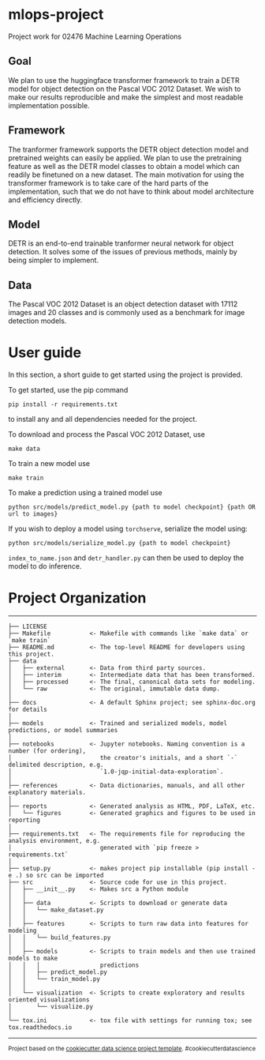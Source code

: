 
# mlops-project
Project work for 02476 Machine Learning Operations

## Goal
We plan to use the huggingface transformer framework to train a DETR model for object detection on the Pascal VOC 2012 Dataset. We wish to make our results reproducible and make the simplest and most readable implementation possible.

## Framework
The tranformer framework supports the DETR object detection model and pretrained weights can easily be applied. We plan to use the pretraining feature as well as the DETR model classes to obtain a model which can readily be finetuned on a new dataset. The main motivation for using the transformer framework is to take care of the hard parts of the implementation, such that we do not have to think about model architecture and efficiency directly.

## Model
DETR is an end-to-end trainable tranformer neural network for object detection. It solves some of the issues of previous methods, mainly by being simpler to implement.

## Data
The Pascal VOC 2012 Dataset is an object detection dataset with 17112 images and 20 classes and is commonly used as a benchmark for image detection models.

# User guide
In this section, a short guide to get started using the project is provided.

To get started, use the pip command
```
pip install -r requirements.txt
```
to install any and all dependencies needed for the project.

To download and process the Pascal VOC 2012 Dataset, use
```
make data
```

To train a new model use
```
make train
```

To make a prediction using a trained model use
```
python src/models/predict_model.py {path to model checkpoint} {path OR url to images}
```

If you wish to deploy a model using ```torchserve```, serialize the model using:
```
python src/models/serialize_model.py {path to model checkpoint}
```
```index_to_name.json``` and ```detr_handler.py``` can then be used to deploy the model to do inference.

# Project Organization
------------

    ├── LICENSE
    ├── Makefile           <- Makefile with commands like `make data` or `make train`
    ├── README.md          <- The top-level README for developers using this project.
    ├── data
    │   ├── external       <- Data from third party sources.
    │   ├── interim        <- Intermediate data that has been transformed.
    │   ├── processed      <- The final, canonical data sets for modeling.
    │   └── raw            <- The original, immutable data dump.
    │
    ├── docs               <- A default Sphinx project; see sphinx-doc.org for details
    │
    ├── models             <- Trained and serialized models, model predictions, or model summaries
    │
    ├── notebooks          <- Jupyter notebooks. Naming convention is a number (for ordering),
    │                         the creator's initials, and a short `-` delimited description, e.g.
    │                         `1.0-jqp-initial-data-exploration`.
    │
    ├── references         <- Data dictionaries, manuals, and all other explanatory materials.
    │
    ├── reports            <- Generated analysis as HTML, PDF, LaTeX, etc.
    │   └── figures        <- Generated graphics and figures to be used in reporting
    │
    ├── requirements.txt   <- The requirements file for reproducing the analysis environment, e.g.
    │                         generated with `pip freeze > requirements.txt`
    │
    ├── setup.py           <- makes project pip installable (pip install -e .) so src can be imported
    ├── src                <- Source code for use in this project.
    │   ├── __init__.py    <- Makes src a Python module
    │   │
    │   ├── data           <- Scripts to download or generate data
    │   │   └── make_dataset.py
    │   │
    │   ├── features       <- Scripts to turn raw data into features for modeling
    │   │   └── build_features.py
    │   │
    │   ├── models         <- Scripts to train models and then use trained models to make
    │   │   │                 predictions
    │   │   ├── predict_model.py
    │   │   └── train_model.py
    │   │
    │   └── visualization  <- Scripts to create exploratory and results oriented visualizations
    │       └── visualize.py
    │
    └── tox.ini            <- tox file with settings for running tox; see tox.readthedocs.io


--------

<p><small>Project based on the <a target="_blank" href="https://drivendata.github.io/cookiecutter-data-science/">cookiecutter data science project template</a>. #cookiecutterdatascience</small></p>

